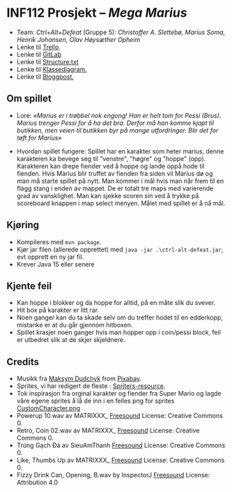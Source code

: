 # INF112 Prosjekt – _Mega Marius_
- Team: _Ctrl+Alt+Defeat_ (Gruppe 5): _Christoffer A. Slettebø, Marius Soma, Henrik Johansen, Olav Høysæther Opheim_
- Lenke til <a href="https://trello.com/b/naQJzzQZ/ctrlaltdefeat" target="_blank">Trello</a>.
- Lenke til <a href="https://git.app.uib.no/Christoffer.Slettebo/ctrl-alt-defeat" target="_blank">GitLab</a>
- Lenke til <a href="https://git.app.uib.no/Christoffer.Slettebo/ctrl-alt-defeat/-/blob/main/structure.txt?ref_type=heads" target="_blank">Structure.txt</a>
- Lenke til <a href="https://git.app.uib.no/Christoffer.Slettebo/ctrl-alt-defeat/-/blob/main/uml%20diagram.png?ref_type=heads" target="_blank">Klassediagram.</a>
- Lenke til <a href="blogpost.md" target="_blank">Bloggpost.</a>

## Om spillet
- Lore:
_«Marius er i trøbbel nok engong! Han er helt tom for Pessi (Brus). Marius trenger Pessi for å ha det bra. Derfor må han komme kjapt til butikken, men veien til butikken byr på mange utfordringer. Blir det for tøft for Marius»_

- Hvordan spillet fungere:
Spillet har en karakter som heter marius, denne karakteren ka bevege seg til "venstre", "høgre" og "hoppe" (opp).
Karakteren kan drepe fiender ved å hoppe og lande oppå hode til fienden.
Hvis Marius blir truffet av fienden fra siden vil Marius dø og man må starte spillet på nytt.
Man kommer i mål hvis man når frem til en flagg stang i enden av mappet.
De er totalt tre maps med varierende grad av vansklighet.
Man kan sjekke scoren sin ved å trykke på scoreboard knappen i map select menyen.
Målet med spillet er å nå mål.

## Kjøring
- Kompileres med `mvn package`.
- Kjør jar filen (allerede opprettet) med `java -jar .\ctrl-alt-defeat.jar`, evt opprett en ny jar fil.
- Krever Java 15 eller senere

## Kjente feil
- Kan hoppe i blokker og da hoppe for alltid, på en måte slik du svever. 
- Hit box på karakter er litt rar.
- Noen ganger kan du ta skade selv om du treffer hodet til en edderkopp, mistanke er at du går gjennom hitboxen.
- Spillet krasjer noen ganger hvis man hopper opp i coin/pessi block, feil er utbedret slik at de skjer skjeldnere. 

## Credits
- Musikk fra <a href="https://pixabay.com/users/white_records-32584949/?utm_source=link-attribution&utm_medium=referral&utm_campaign=music&utm_content=164702" target="_blank">Maksym Dudchyk</a> from <a href="https://pixabay.com//?utm_source=link-attribution&utm_medium=referral&utm_campaign=music&utm_content=164702" target="_blank">Pixabay</a>.
- Sprites, vi har redigert de fleste : <a href= https://www.spriters-resource.com/nes/supermariobros/sheet/52571 target="_blank">Spriters-resource</a>.
- Tok inspirasjon fra orginal karakter og fiender fra Super Mario og lagde våre egene sprites å lå de inn i en felles png for sprites <a href="https://git.app.uib.no/Christoffer.Slettebo/ctrl-alt-defeat/-/blob/main/src/main/resources/Characters/CustomCharacter.png?ref_type=heads" target="_blank">CustomCharacter.png<a>
- Powerup 10.wav av MATRIXXX_ <a href="https://freesound.org/s/523654/" target="_blank">Freesound</a> License: Creative Commons 0.
- Retro, Coin 02.wav av MATRIXXX_ <a href="https://freesound.org/s/402288/" target="_blank">Freesound</a> License: Creative Commons 0.
- Trúng Gạch Đá av SieuAmThanh <a href="https://freesound.org/s/530812/" target="_blank">Freesound</a> License: Creative Commons 0.
- Like, Thumbs Up av MATRIXXX_ <a href="https://freesound.org/people/MATRIXXX_/sounds/714568/" target="_blank">Freesound</a> License: Creative Commons 0.
- Fizzy Drink Can, Opening, B.wav by InspectorJ <a href="https://freesound.org/s/393876/" targer="_blank">Freesound</a> License: Attribution 4.0